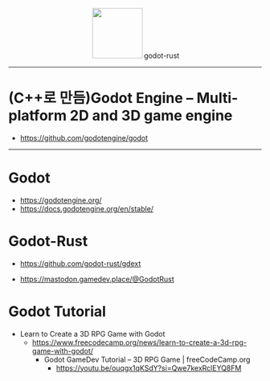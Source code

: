 <p align="center">
  <img width=100px src="https://godotengine.org/assets/logo_dark.svg" hspace="3"/>godot-rust
</p>



<hr>

# (C++로 만듬)Godot Engine – Multi-platform 2D and 3D game engine 
- https://github.com/godotengine/godot

<hr />

# Godot

- https://godotengine.org/
- https://docs.godotengine.org/en/stable/


# Godot-Rust 

- https://github.com/godot-rust/gdext

- https://mastodon.gamedev.place/@GodotRust

# Godot Tutorial
- Learn to Create a 3D RPG Game with Godot
  - https://www.freecodecamp.org/news/learn-to-create-a-3d-rpg-game-with-godot/
    - Godot GameDev Tutorial – 3D RPG Game | freeCodeCamp.org
      - https://youtu.be/ouqgx1qKSdY?si=Qwe7kexRclEYQ8FM
